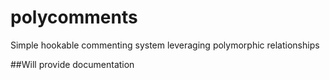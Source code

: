 # polycomments
Simple hookable commenting system leveraging polymorphic relationships

##Will provide documentation
